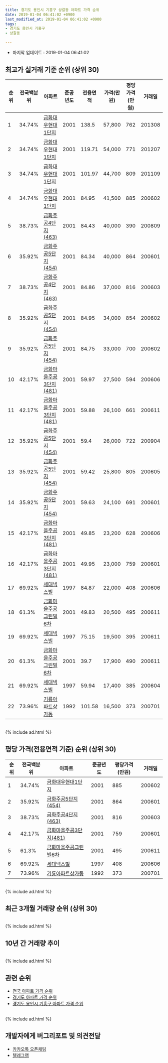 ```yaml
---
title: 경기도 용인시 기흥구 상갈동 아파트 가격 순위
date: 2019-01-04 06:41:02 +0900
last_modified_at: 2019-01-04 06:41:02 +0900
tags:
- 경기도 용인시 기흥구
- 상갈동

---
```


* 마지막 업데이트 : 2019-01-04 06:41:02

## 최고가 실거래 기준 순위 (상위 30)


|순위|전국백분위|아파트|준공년도|전용면적|가격(만원)|평당가격(만원)|거래일|
|---|---|---|---|---|---|---|---|
|1|34.74%|[금화대우현대1단지](https://search.naver.com/search.naver?query=%EA%B2%BD%EA%B8%B0%EB%8F%84+%EC%9A%A9%EC%9D%B8%EC%8B%9C+%EA%B8%B0%ED%9D%A5%EA%B5%AC+%EC%83%81%EA%B0%88%EB%8F%99+%EA%B8%88%ED%99%94%EB%8C%80%EC%9A%B0%ED%98%84%EB%8C%801%EB%8B%A8%EC%A7%80)|2001|138.5|57,800|762|201308|
|2|34.74%|[금화대우현대1단지](https://search.naver.com/search.naver?query=%EA%B2%BD%EA%B8%B0%EB%8F%84+%EC%9A%A9%EC%9D%B8%EC%8B%9C+%EA%B8%B0%ED%9D%A5%EA%B5%AC+%EC%83%81%EA%B0%88%EB%8F%99+%EA%B8%88%ED%99%94%EB%8C%80%EC%9A%B0%ED%98%84%EB%8C%801%EB%8B%A8%EC%A7%80)|2001|119.71|54,000|771|201207|
|3|34.74%|[금화대우현대1단지](https://search.naver.com/search.naver?query=%EA%B2%BD%EA%B8%B0%EB%8F%84+%EC%9A%A9%EC%9D%B8%EC%8B%9C+%EA%B8%B0%ED%9D%A5%EA%B5%AC+%EC%83%81%EA%B0%88%EB%8F%99+%EA%B8%88%ED%99%94%EB%8C%80%EC%9A%B0%ED%98%84%EB%8C%801%EB%8B%A8%EC%A7%80)|2001|101.97|44,700|809|201109|
|4|34.74%|[금화대우현대1단지](https://search.naver.com/search.naver?query=%EA%B2%BD%EA%B8%B0%EB%8F%84+%EC%9A%A9%EC%9D%B8%EC%8B%9C+%EA%B8%B0%ED%9D%A5%EA%B5%AC+%EC%83%81%EA%B0%88%EB%8F%99+%EA%B8%88%ED%99%94%EB%8C%80%EC%9A%B0%ED%98%84%EB%8C%801%EB%8B%A8%EC%A7%80)|2001|84.95|41,500|885|200602|
|5|38.73%|[금화주공4단지(463)](https://search.naver.com/search.naver?query=%EA%B2%BD%EA%B8%B0%EB%8F%84+%EC%9A%A9%EC%9D%B8%EC%8B%9C+%EA%B8%B0%ED%9D%A5%EA%B5%AC+%EC%83%81%EA%B0%88%EB%8F%99+%EA%B8%88%ED%99%94%EC%A3%BC%EA%B3%B54%EB%8B%A8%EC%A7%80%28463%29)|2001|84.43|40,000|390|200809|
|6|35.92%|[금화주공5단지(454)](https://search.naver.com/search.naver?query=%EA%B2%BD%EA%B8%B0%EB%8F%84+%EC%9A%A9%EC%9D%B8%EC%8B%9C+%EA%B8%B0%ED%9D%A5%EA%B5%AC+%EC%83%81%EA%B0%88%EB%8F%99+%EA%B8%88%ED%99%94%EC%A3%BC%EA%B3%B55%EB%8B%A8%EC%A7%80%28454%29)|2001|84.34|40,000|864|200601|
|7|38.73%|[금화주공4단지(463)](https://search.naver.com/search.naver?query=%EA%B2%BD%EA%B8%B0%EB%8F%84+%EC%9A%A9%EC%9D%B8%EC%8B%9C+%EA%B8%B0%ED%9D%A5%EA%B5%AC+%EC%83%81%EA%B0%88%EB%8F%99+%EA%B8%88%ED%99%94%EC%A3%BC%EA%B3%B54%EB%8B%A8%EC%A7%80%28463%29)|2001|84.86|37,000|816|200603|
|8|35.92%|[금화주공5단지(454)](https://search.naver.com/search.naver?query=%EA%B2%BD%EA%B8%B0%EB%8F%84+%EC%9A%A9%EC%9D%B8%EC%8B%9C+%EA%B8%B0%ED%9D%A5%EA%B5%AC+%EC%83%81%EA%B0%88%EB%8F%99+%EA%B8%88%ED%99%94%EC%A3%BC%EA%B3%B55%EB%8B%A8%EC%A7%80%28454%29)|2001|84.95|34,000|854|200602|
|9|35.92%|[금화주공5단지(454)](https://search.naver.com/search.naver?query=%EA%B2%BD%EA%B8%B0%EB%8F%84+%EC%9A%A9%EC%9D%B8%EC%8B%9C+%EA%B8%B0%ED%9D%A5%EA%B5%AC+%EC%83%81%EA%B0%88%EB%8F%99+%EA%B8%88%ED%99%94%EC%A3%BC%EA%B3%B55%EB%8B%A8%EC%A7%80%28454%29)|2001|84.75|33,000|700|200602|
|10|42.17%|[금화마을주공3단지(481)](https://search.naver.com/search.naver?query=%EA%B2%BD%EA%B8%B0%EB%8F%84+%EC%9A%A9%EC%9D%B8%EC%8B%9C+%EA%B8%B0%ED%9D%A5%EA%B5%AC+%EC%83%81%EA%B0%88%EB%8F%99+%EA%B8%88%ED%99%94%EB%A7%88%EC%9D%84%EC%A3%BC%EA%B3%B53%EB%8B%A8%EC%A7%80%28481%29)|2001|59.97|27,500|594|200606|
|11|42.17%|[금화마을주공3단지(481)](https://search.naver.com/search.naver?query=%EA%B2%BD%EA%B8%B0%EB%8F%84+%EC%9A%A9%EC%9D%B8%EC%8B%9C+%EA%B8%B0%ED%9D%A5%EA%B5%AC+%EC%83%81%EA%B0%88%EB%8F%99+%EA%B8%88%ED%99%94%EB%A7%88%EC%9D%84%EC%A3%BC%EA%B3%B53%EB%8B%A8%EC%A7%80%28481%29)|2001|59.88|26,100|661|200611|
|12|35.92%|[금화주공5단지(454)](https://search.naver.com/search.naver?query=%EA%B2%BD%EA%B8%B0%EB%8F%84+%EC%9A%A9%EC%9D%B8%EC%8B%9C+%EA%B8%B0%ED%9D%A5%EA%B5%AC+%EC%83%81%EA%B0%88%EB%8F%99+%EA%B8%88%ED%99%94%EC%A3%BC%EA%B3%B55%EB%8B%A8%EC%A7%80%28454%29)|2001|59.4|26,000|722|200904|
|13|35.92%|[금화주공5단지(454)](https://search.naver.com/search.naver?query=%EA%B2%BD%EA%B8%B0%EB%8F%84+%EC%9A%A9%EC%9D%B8%EC%8B%9C+%EA%B8%B0%ED%9D%A5%EA%B5%AC+%EC%83%81%EA%B0%88%EB%8F%99+%EA%B8%88%ED%99%94%EC%A3%BC%EA%B3%B55%EB%8B%A8%EC%A7%80%28454%29)|2001|59.42|25,800|805|200605|
|14|35.92%|[금화주공5단지(454)](https://search.naver.com/search.naver?query=%EA%B2%BD%EA%B8%B0%EB%8F%84+%EC%9A%A9%EC%9D%B8%EC%8B%9C+%EA%B8%B0%ED%9D%A5%EA%B5%AC+%EC%83%81%EA%B0%88%EB%8F%99+%EA%B8%88%ED%99%94%EC%A3%BC%EA%B3%B55%EB%8B%A8%EC%A7%80%28454%29)|2001|59.63|24,100|691|200601|
|15|42.17%|[금화마을주공3단지(481)](https://search.naver.com/search.naver?query=%EA%B2%BD%EA%B8%B0%EB%8F%84+%EC%9A%A9%EC%9D%B8%EC%8B%9C+%EA%B8%B0%ED%9D%A5%EA%B5%AC+%EC%83%81%EA%B0%88%EB%8F%99+%EA%B8%88%ED%99%94%EB%A7%88%EC%9D%84%EC%A3%BC%EA%B3%B53%EB%8B%A8%EC%A7%80%28481%29)|2001|49.85|23,200|628|200606|
|16|42.17%|[금화마을주공3단지(481)](https://search.naver.com/search.naver?query=%EA%B2%BD%EA%B8%B0%EB%8F%84+%EC%9A%A9%EC%9D%B8%EC%8B%9C+%EA%B8%B0%ED%9D%A5%EA%B5%AC+%EC%83%81%EA%B0%88%EB%8F%99+%EA%B8%88%ED%99%94%EB%A7%88%EC%9D%84%EC%A3%BC%EA%B3%B53%EB%8B%A8%EC%A7%80%28481%29)|2001|49.95|23,000|759|200601|
|17|69.92%|[세대넥스빌](https://search.naver.com/search.naver?query=%EA%B2%BD%EA%B8%B0%EB%8F%84+%EC%9A%A9%EC%9D%B8%EC%8B%9C+%EA%B8%B0%ED%9D%A5%EA%B5%AC+%EC%83%81%EA%B0%88%EB%8F%99+%EC%84%B8%EB%8C%80%EB%84%A5%EC%8A%A4%EB%B9%8C)|1997|84.87|22,000|408|200606|
|18|61.3%|[금화마을주공그린빌6차](https://search.naver.com/search.naver?query=%EA%B2%BD%EA%B8%B0%EB%8F%84+%EC%9A%A9%EC%9D%B8%EC%8B%9C+%EA%B8%B0%ED%9D%A5%EA%B5%AC+%EC%83%81%EA%B0%88%EB%8F%99+%EA%B8%88%ED%99%94%EB%A7%88%EC%9D%84%EC%A3%BC%EA%B3%B5%EA%B7%B8%EB%A6%B0%EB%B9%8C6%EC%B0%A8)|2001|49.83|20,500|495|200611|
|19|69.92%|[세대넥스빌](https://search.naver.com/search.naver?query=%EA%B2%BD%EA%B8%B0%EB%8F%84+%EC%9A%A9%EC%9D%B8%EC%8B%9C+%EA%B8%B0%ED%9D%A5%EA%B5%AC+%EC%83%81%EA%B0%88%EB%8F%99+%EC%84%B8%EB%8C%80%EB%84%A5%EC%8A%A4%EB%B9%8C)|1997|75.15|19,500|395|200611|
|20|61.3%|[금화마을주공그린빌6차](https://search.naver.com/search.naver?query=%EA%B2%BD%EA%B8%B0%EB%8F%84+%EC%9A%A9%EC%9D%B8%EC%8B%9C+%EA%B8%B0%ED%9D%A5%EA%B5%AC+%EC%83%81%EA%B0%88%EB%8F%99+%EA%B8%88%ED%99%94%EB%A7%88%EC%9D%84%EC%A3%BC%EA%B3%B5%EA%B7%B8%EB%A6%B0%EB%B9%8C6%EC%B0%A8)|2001|39.7|17,900|490|200611|
|21|69.92%|[세대넥스빌](https://search.naver.com/search.naver?query=%EA%B2%BD%EA%B8%B0%EB%8F%84+%EC%9A%A9%EC%9D%B8%EC%8B%9C+%EA%B8%B0%ED%9D%A5%EA%B5%AC+%EC%83%81%EA%B0%88%EB%8F%99+%EC%84%B8%EB%8C%80%EB%84%A5%EC%8A%A4%EB%B9%8C)|1997|59.94|17,400|385|200604|
|22|73.96%|[기룡아파트상가동](https://search.naver.com/search.naver?query=%EA%B2%BD%EA%B8%B0%EB%8F%84+%EC%9A%A9%EC%9D%B8%EC%8B%9C+%EA%B8%B0%ED%9D%A5%EA%B5%AC+%EC%83%81%EA%B0%88%EB%8F%99+%EA%B8%B0%EB%A3%A1%EC%95%84%ED%8C%8C%ED%8A%B8%EC%83%81%EA%B0%80%EB%8F%99)|1992|101.58|16,500|373|200701|


<br>
{% include ad.html %}
<br>

## 평당 가격(전용면적 기준) 순위 (상위 30)


|순위|전국백분위|아파트|준공년도|평당가격(만원)|거래일|
|---|---|---|---|---|---|
|1|34.74%|[금화대우현대1단지](https://search.naver.com/search.naver?query=%EA%B2%BD%EA%B8%B0%EB%8F%84+%EC%9A%A9%EC%9D%B8%EC%8B%9C+%EA%B8%B0%ED%9D%A5%EA%B5%AC+%EC%83%81%EA%B0%88%EB%8F%99+%EA%B8%88%ED%99%94%EB%8C%80%EC%9A%B0%ED%98%84%EB%8C%801%EB%8B%A8%EC%A7%80)|2001|885|200602|
|2|35.92%|[금화주공5단지(454)](https://search.naver.com/search.naver?query=%EA%B2%BD%EA%B8%B0%EB%8F%84+%EC%9A%A9%EC%9D%B8%EC%8B%9C+%EA%B8%B0%ED%9D%A5%EA%B5%AC+%EC%83%81%EA%B0%88%EB%8F%99+%EA%B8%88%ED%99%94%EC%A3%BC%EA%B3%B55%EB%8B%A8%EC%A7%80%28454%29)|2001|864|200601|
|3|38.73%|[금화주공4단지(463)](https://search.naver.com/search.naver?query=%EA%B2%BD%EA%B8%B0%EB%8F%84+%EC%9A%A9%EC%9D%B8%EC%8B%9C+%EA%B8%B0%ED%9D%A5%EA%B5%AC+%EC%83%81%EA%B0%88%EB%8F%99+%EA%B8%88%ED%99%94%EC%A3%BC%EA%B3%B54%EB%8B%A8%EC%A7%80%28463%29)|2001|816|200603|
|4|42.17%|[금화마을주공3단지(481)](https://search.naver.com/search.naver?query=%EA%B2%BD%EA%B8%B0%EB%8F%84+%EC%9A%A9%EC%9D%B8%EC%8B%9C+%EA%B8%B0%ED%9D%A5%EA%B5%AC+%EC%83%81%EA%B0%88%EB%8F%99+%EA%B8%88%ED%99%94%EB%A7%88%EC%9D%84%EC%A3%BC%EA%B3%B53%EB%8B%A8%EC%A7%80%28481%29)|2001|759|200601|
|5|61.3%|[금화마을주공그린빌6차](https://search.naver.com/search.naver?query=%EA%B2%BD%EA%B8%B0%EB%8F%84+%EC%9A%A9%EC%9D%B8%EC%8B%9C+%EA%B8%B0%ED%9D%A5%EA%B5%AC+%EC%83%81%EA%B0%88%EB%8F%99+%EA%B8%88%ED%99%94%EB%A7%88%EC%9D%84%EC%A3%BC%EA%B3%B5%EA%B7%B8%EB%A6%B0%EB%B9%8C6%EC%B0%A8)|2001|495|200611|
|6|69.92%|[세대넥스빌](https://search.naver.com/search.naver?query=%EA%B2%BD%EA%B8%B0%EB%8F%84+%EC%9A%A9%EC%9D%B8%EC%8B%9C+%EA%B8%B0%ED%9D%A5%EA%B5%AC+%EC%83%81%EA%B0%88%EB%8F%99+%EC%84%B8%EB%8C%80%EB%84%A5%EC%8A%A4%EB%B9%8C)|1997|408|200606|
|7|73.96%|[기룡아파트상가동](https://search.naver.com/search.naver?query=%EA%B2%BD%EA%B8%B0%EB%8F%84+%EC%9A%A9%EC%9D%B8%EC%8B%9C+%EA%B8%B0%ED%9D%A5%EA%B5%AC+%EC%83%81%EA%B0%88%EB%8F%99+%EA%B8%B0%EB%A3%A1%EC%95%84%ED%8C%8C%ED%8A%B8%EC%83%81%EA%B0%80%EB%8F%99)|1992|373|200701|


<br>
{% include ad.html %}
<br>

## 최근 3개월 거래량 순위 (상위 30)


<div style="width:100%;">
    <canvas id="deal_count_ranking" height="250"></canvas>
</div>


<script>
new Chart(document.getElementById("deal_count_ranking"), {
    type: 'horizontalBar',
    data: {
        labels: ['금화마을주공3단지(481)', '금화주공4단지(463)', '금화주공5단지(454)', '금화대우현대1단지'],
        datasets: [{
            label: '실거래 수',
            data: [14, 6, 6, 5],
            borderColor: "rgba(255, 0, 128, 1)",
            backgroundColor: "rgba(255, 0, 128, 0.5)",
            fill: false,
        }]
    },
    options: {
        responsive: true,
        title: {
            display: true,
            text: '최근 3개월 거래량 순위'
        },
        tooltips: {
            mode: 'index',
            intersect: false,
            callbacks: {
                title: function(tooltipItems, data) {
                    return "실거래 수:";
                },
                label: function(tooltipItem, data) {
                    return data.labels[tooltipItem.index] + ": " + tooltipItem.xLabel;
                }
            }
        },
        hover: {
            mode: 'nearest',
            intersect: true
        },
        scales: {
            xAxes: [{
                display: true,
                scaleLabel: {
                    display: true,
                    labelString: '실거래 수'
                },
                ticks: {
                    suggestedMin: 0,
                }
            }],
            yAxes: [{
                display: true,
                ticks: {
                    autoSkip: false,
                    callback: function(value, index, values) {
                        if (value.length > 15)
                            return value.substr(0, 13) + "...";
                        else
                            return value;
                    }
                },
                scaleLabel: {
                    display: false,
                }
            }]
        }
    }
});

</script>


<br>
{% include ad.html %}
<br>

## 10년 간 거래량 추이


<div style="width:100%;">
    <canvas id="deal_progress" height="250"></canvas>
</div>

<script>
new Chart(document.getElementById("deal_progress"), {
    type: 'line',
    data: {
        labels: ['200901','200902','200903','200904','200905','200906','200907','200908','200909','200910','200911','200912','201001','201002','201003','201004','201005','201006','201007','201008','201009','201010','201011','201012','201101','201102','201103','201104','201105','201106','201107','201108','201109','201110','201111','201112','201201','201202','201203','201204','201205','201206','201207','201208','201209','201210','201211','201212','201301','201302','201303','201304','201305','201306','201307','201308','201309','201310','201311','201312','201401','201402','201403','201404','201405','201406','201407','201408','201409','201410','201411','201412','201501','201502','201503','201504','201505','201506','201507','201508','201509','201510','201511','201512','201601','201602','201603','201604','201605','201606','201607','201608','201609','201610','201611','201612','201701','201702','201703','201704','201705','201706','201707','201708','201709','201710','201711','201712','201801','201802','201803','201804','201805','201806','201807','201808','201809','201810','201811','201812','201901'],
        datasets: [{
            label: '실거래 수',
            pointRadius: 1,
            data: [11, 29, 37, 40, 33, 39, 30, 32, 31, 20, 11, 18, 19, 19, 24, 10, 13, 7, 4, 9, 7, 15, 20, 25, 41, 27, 29, 11, 15, 22, 15, 22, 15, 28, 20, 15, 12, 14, 11, 15, 12, 8, 6, 10, 22, 15, 17, 17, 12, 12, 19, 27, 22, 24, 12, 22, 48, 37, 16, 18, 24, 42, 31, 24, 30, 27, 30, 30, 25, 43, 26, 25, 33, 28, 51, 40, 30, 38, 49, 36, 24, 30, 14, 10, 7, 13, 19, 25, 20, 18, 33, 22, 30, 28, 19, 20, 19, 20, 33, 15, 27, 28, 35, 15, 25, 8, 10, 9, 19, 17, 15, 7, 17, 13, 20, 37, 96, 65, 22, 9, 0],
            borderColor: "rgba(255, 201, 14, 1)",
            backgroundColor: "rgba(255, 201, 14, 0.5)",
            fill: true,
        }]
    },
    options: {
        responsive: true,
        title: {
            display: true,
            text: '10년간 거래량 추이'
        },
        tooltips: {
            mode: 'index',
            intersect: false,
        },
        hover: {
            mode: 'nearest',
            intersect: true
        },
        scales: {
            xAxes: [{
                display: true,
                scaleLabel: {
                    display: true,
                    labelString: '년/월'
                }
            }],
            yAxes: [{
                display: true,
                ticks: {
                    suggestedMin: 0,
                },
                scaleLabel: {
                    display: true,
                    labelString: '실거래 수'
                }
            }]
        }
    }
});

</script>


<br>
{% include ad.html %}
<br>

## 관련 순위

- [전국 아파트 가격 순위](https://inasie.github.io/apt-ranking/전국)
- [경기도 아파트 가격 순위](https://inasie.github.io/apt-ranking/경기도)
- [경기도 용인시 기흥구 아파트 가격 순위](https://inasie.github.io/apt-ranking/경기도-용인시-기흥구)


<br>
{% include ad.html %}
<br>

## 개발자에게 버그리포트 및 의견전달

- [카카오톡 오픈채팅](https://open.kakao.com/o/gLJUAP4)
- [텔레그램](https://t.me/inasie)

